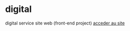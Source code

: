 # digital
digital service site web (front-end project) <a href="https://amour22.github.io/digital-s/public/html/index.html">acceder au site</a>
